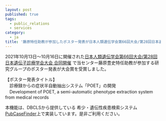 ```yaml
---
layout: post
published: true
tags:
  - public_relations
  - services
category:
  - ja
title: '藤原特任助教が参加したポスター発表が日本人類遺伝学会第66回大会/第28回日本遺伝子診療学会大会 合同開催で大会賞を受賞しました'
---
```

2021年10月13日～10月16日に開催された[日本人類遺伝学会第66回大会/第28回日本遺伝子診療学会大会 合同開催](https://www.jshg-jsgdt2021.org/) で当センター藤原豊史特任助教が参加する研究グループのポスター発表が大会賞を受賞しました。

【ポスター発表タイトル】</br>
　診療録からの症状半自動抽出システム「POET」の開発</br>
　Development of POET, a semi-automatic phenotype extraction system from medical records

本機能は、DBCLSから提供している 希少・遺伝性疾患検索システム[PubCaseFinder](https://pubcasefinder.dbcls.jp/ehr )上で実装しています。是非ご利用ください。
